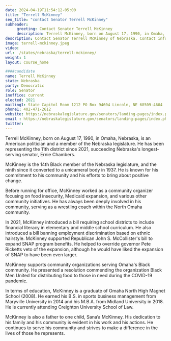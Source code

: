 ```yaml
---
date: 2024-04-19T11:54:12-05:00
title: "Terrell McKinney"
seo_title: "contact Senator Terrell McKinney"
subheader:
     greeting: Contact Senator Terrell McKinney
     description: Terrell McKinney, born on August 17, 1990, in Omaha, Nebraska, is an American politician and a member of the Nebraska legislature. He has been representing the 11th district since 2021, succeeding Nebraska's longest-serving senator, Ernie Chambers.
description: Contact Senator Terrell McKinney of Nebraska. Contact information for Terrell McKinney includes email address, phone number, and mailing address.
image: terrell-mckinney.jpeg
video:
url:  /states/nebraska/terrell-mckinney/
weight: 1
layout: course_home

####candidate
name: Terrell McKinney
state: Nebraska
party: Democratic
role: Senator
inoffice: current
elected: 2021
mailing1: State Capitol Room 1212 PO Box 94604 Lincoln, NE 68509-4604
phone1: 402-471-2612
website: https://nebraskalegislature.gov/senators/landing-pages/index.php?District=11/
email : https://nebraskalegislature.gov/senators/landing-pages/index.php?District=11/
twitter:
---
```


Terrell McKinney, born on August 17, 1990, in Omaha, Nebraska, is an American politician and a member of the Nebraska legislature. He has been representing the 11th district since 2021, succeeding Nebraska's longest-serving senator, Ernie Chambers.

McKinney is the 14th Black member of the Nebraska legislature, and the ninth since it converted to a unicameral body in 1937. He is known for his commitment to his community and his efforts to bring about positive change.

Before running for office, McKinney worked as a community organizer focusing on food insecurity, Medicaid expansion, and various other community initiatives. He has always been deeply involved in his community, serving as a wrestling coach within the North Omaha community.

In 2021, McKinney introduced a bill requiring school districts to include financial literacy in elementary and middle school curriculum. He also introduced a bill banning employment discrimination based on ethnic hairstyle. McKinney supported Republican John S. McCollister's bill to expand SNAP program benefits. He helped to override governor Pete Ricketts veto of the expansion, although he would have liked the expansion of SNAP to have been even larger.

McKinney supports community organizations serving Omaha's Black community. He presented a resolution commending the organization Black Men United for distributing food to those in need during the COVID-19 pandemic.

In terms of education, McKinney is a graduate of Omaha North High Magnet School (2008). He earned his B.S. in sports business management from Maryville University in 2014 and his M.B.A. from Midland University in 2018. He is currently attending Creighton University School of Law.

McKinney is also a father to one child, Sana’a McKinney. His dedication to his family and his community is evident in his work and his actions. He continues to serve his community and strives to make a difference in the lives of those he represents.
